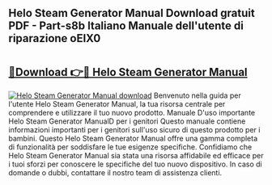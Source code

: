 ## Helo Steam Generator Manual Download gratuit PDF - Part-s8b Italiano Manuale dell'utente di riparazione oEIX0

# <h2><a href="http://dfdadkf.blite.top/?on=Helo+Steam+Generator+Manual">🔗Download 👉🔴 Helo Steam Generator Manual</a></h2>

[![Helo Steam Generator Manual download](https://i.imgur.com/lujVjoI.png)](http://dfdadkf.blite.top/?on=Helo+Steam+Generator+Manual)
Benvenuto nella guida per l'utente Helo Steam Generator Manual, la tua risorsa centrale per comprendere e utilizzare il tuo nuovo prodotto. Manuale D'uso importante Helo Steam Generator ManualD per i genitori Questo manuale contiene informazioni importanti per i genitori sull'uso sicuro di questo prodotto per i bambini. Questo Helo Steam Generator Manual offre una gamma completa di funzionalità per soddisfare le tue esigenze specifiche. Confidiamo che Helo Steam Generator Manual sia stata una risorsa affidabile ed efficace per i tuoi sforzi per conoscere le specifiche del tuo nuovo dispositivo. In caso di domande o dubbi, contattare il nostro team di assistenza clienti.
